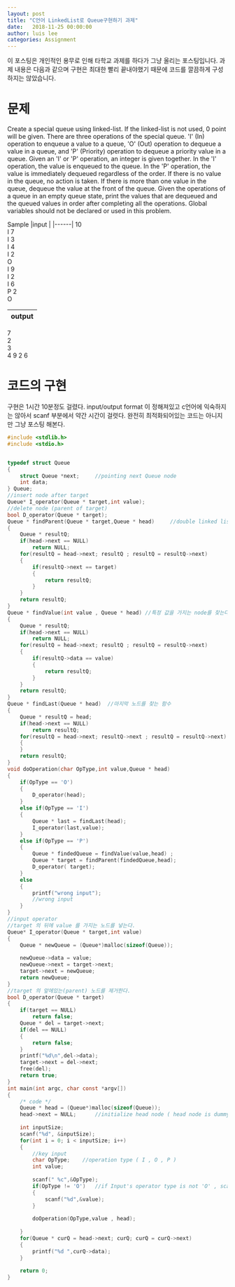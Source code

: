 ```yaml
---
layout: post
title: "C언어 LinkedList로 Queue구현하기 과제"
date:   2018-11-25 00:00:00
author: luis lee
categories: Assignment
---
```


이 포스팅은 개인적인 용무로 인해 타학교 과제를 하다가 그냥 올리는 포스팅입니다.
과제 내용은 다음과 같으며 구현은 최대한 빨리 끝내야했기 때문에 코드를 깔끔하게 구성하지는 않았습니다.

# 문제
Create a special queue using linked-list. If the linked-list is not used, 0 point will be given.
There are three operations of the special queue. 'I' (In) operation to enqueue a value to a queue, 'O' (Out) operation to dequeue a value in a queue, and 'P' (Priority) operation to dequeue a priority value in a queue.
Given an 'I' or 'P' operation, an integer is given together. In the 'I' operation, the value is enqueued to the queue. In the 'P' operation, the value is immediately dequeued regardless of the order. If there is no value in the queue, no action is taken. If there is more than one value in the queue, dequeue the value at the front of the queue.
Given the operations of a queue in an empty queue state, print the values that are dequeued and the queued values in order after completing all the operations.
Global variables should not be declared or used in this problem.

Sample
|input | 
|------|
10      
I 7 <br>
I 3 <br>
I 4 <br>
I 2 <br>
O   <br>
I 9 <br>
I 2 <br>
I 6 <br>
P 2 <br>
O   

|output|
|------|
7       <br>
2   <br>
3<br>
4 9 2 6<br>

# 코드의 구현
구현은 1시간 10분정도 걸렸다. input/output format 이 정해져있고 c언어에 익숙하지는 않아서 scanf 부분에서 약간 시간이 걸렷다.
완전히 최적화되어있는 코드는 아니지만 그냥 포스팅 해본다.
```c
#include <stdlib.h>
#include <stdio.h>


typedef struct Queue
{
    struct Queue *next;     //pointing next Queue node
    int data;               
} Queue;
//insert node after target
Queue* I_operator(Queue * target,int value);
//delete node (parent of target)
bool D_operator(Queue * target);
Queue * findParent(Queue * target,Queue * head)     //double linked list 가 아니므로 이전 노드를 찾는 함수를 구현
{
    Queue * resultQ;
    if(head->next == NULL)
        return NULL;
    for(resultQ = head->next; resultQ ; resultQ = resultQ->next)
    {
        if(resultQ->next == target)
        {
            return resultQ;
        }
    }
    return resultQ;
}
Queue * findValue(int value , Queue * head) //특정 값을 가지는 node를 찾는다.
{
    Queue * resultQ;
    if(head->next == NULL)
        return NULL;
    for(resultQ = head->next; resultQ ; resultQ = resultQ->next)
    {
        if(resultQ->data == value)
        {
            return resultQ;
        }
    }
    return resultQ;
}
Queue * findLast(Queue * head)  //마지막 노드를 찾는 함수
{
    Queue * resultQ = head;
    if(head->next == NULL)
        return resultQ;
    for(resultQ = head->next; resultQ->next ; resultQ = resultQ->next)
    {
    }
    return resultQ;
}
void doOperation(char OpType,int value,Queue * head)
{
    if(OpType == 'O')
    {
        D_operator(head);
    }
    else if(OpType == 'I')
    {
        Queue * last = findLast(head);
        I_operator(last,value);
    }
    else if(OpType == 'P')
    {
        Queue * findedQueue = findValue(value,head) ;
        Queue * target = findParent(findedQueue,head);
        D_operator( target);
    }
    else
    {
        printf("wrong input");
        //wrong input
    }
}
//input operator
//target 의 뒤에 value 를 가지는 노드를 넣는다.
Queue* I_operator(Queue * target,int value)
{
    Queue * newQueue = (Queue*)malloc(sizeof(Queue));
    
    newQueue->data = value;
    newQueue->next = target->next;
    target->next = newQueue;
    return newQueue;
}
//target 의 앞에있는(parent) 노드를 제거한다.
bool D_operator(Queue * target)
{
    if(target == NULL)
        return false;
    Queue * del = target->next;
    if(del == NULL)
    {
        return false;
    }
    printf("%d\n",del->data);
    target->next = del->next;
    free(del);
    return true;
}
int main(int argc, char const *argv[])
{
    /* code */
    Queue * head = (Queue*)malloc(sizeof(Queue));
    head->next = NULL;      //initialize head node ( head node is dummy node in my code )
    
    int inputSize;
    scanf("%d", &inputSize);
    for(int i = 0; i < inputSize; i++)
    {
        //key input
        char OpType;    //operation type ( I , O , P )
        int value;
        
        scanf(" %c",&OpType);
        if(OpType != 'O')   //if Input's operator type is not 'O' , scan value
        {
            scanf("%d",&value);
        }
        
        doOperation(OpType,value , head);
        
    }
    for(Queue * curQ = head->next; curQ; curQ = curQ->next)
    {
        printf("%d ",curQ->data);
    }
    
    return 0;
}

```